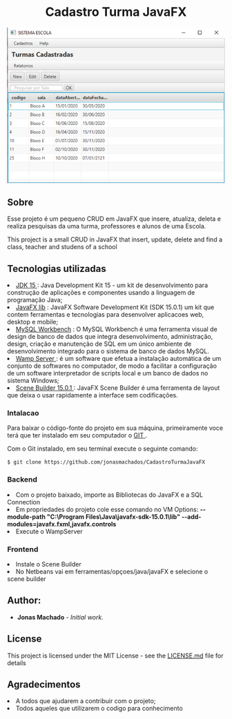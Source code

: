 <h1 align="center"> Cadastro Turma JavaFX </h1>

<div align="center">
    <img src="ScreenTurma.png">

</div>

<h2> Sobre </h2>

Esse projeto é um pequeno CRUD em JavaFX que insere, atualiza, deleta e realiza pesquisas da uma turma, professores e alunos de uma Escola.

This project is a small CRUD in JavaFX that insert, update, delete and find a class, teacher and studens of a school

<h2> Tecnologias utilizadas </h2>
  <u1>
    <li><a href="https://www.oracle.com/java/technologies/javase/jdk15-archive-downloads.html"> JDK 15 </a> : Java Development Kit 15 - um kit de desenvolvimento para 
    construção de aplicações e componentes usando a linguagem de programação Java;</li>
    <li><a href="https://gluonhq.com/products/javafx"> JavaFX lib</a> : JavaFX Software Development Kit (SDK 15.0.1) um kit que contem ferramentas e tecnologias para desenvolver
    aplicacoes web, desktop e mobile;</li>
    <li><a href="https://dev.mysql.com/downloads/workbench/"> MySQL Workbench</a> : O MySQL Workbench é uma ferramenta visual de design de banco de dados que integra desenvolvimento,
    administração, design, criação e manutenção de SQL em um único ambiente de desenvolvimento integrado para o sistema de banco de dados MySQL.</li>
    <li><a href=https://www.wampserver.com/en/">Wamp Server </a> : é um software que efetua a instalação automática de um conjunto de softwares no computador, de modo a facilitar
    a configuração de um software interpretador de scripts local e um banco de dados no sistema Windows;</li>
    <li><a href="https://gluonhq.com/products/scene-builder/#download"> Scene Builder 15.0.1 </a> : JavaFX Scene Builder é uma ferramenta de layout que deixa o usar
        rapidamente a interface sem codificações.</li>
  </u1> 

<h3> Intalacao </h2>

Para baixar o código-fonte do projeto em sua máquina, primeiramente voce terá que ter instalado em seu computador o <a href="https://git-scm.com/"> GIT </a>.

Com o Git instalado, em seu terminal execute o seguinte comando:

```
$ git clone https://github.com/jonasmachados/CadastroTurmaJavaFX
```

<h3> Backend </h3>
  
  <u1>
    <li>Com o projeto baixado, importe as Bibliotecas do JavaFX e a SQL Connection</li>
    <li>Em propriedades do projeto cole esse comando no VM Options:
    <b>--module-path "C:\Program Files\Java\javafx-sdk-15.0.1\lib" --add-modules=javafx.fxml,javafx.controls</b> </li>
    <li>Execute o WampServer</li>
  </u1>
  
  <h3> Frontend </h3>
  
  <u1>
    <li>Instale o Scene Builder</li>
    <li>No Netbeans vai em ferramentas/opçoes/java/javaFX e selecione o scene builder</li>
  </u1>

<h2> Author: </h2>

* **Jonas Machado** - *Initial work.*

<h2>  License</h2>

This project is licensed under the MIT License - see the [LICENSE.md](LICENSE.md) file for details

<h2> Agradecimentos</h2>
  <u1>
    <li>A todos que ajudarem a contribuir com o projeto;</li>
    <li>Todos aqueles que utilizarem o codigo para conhecimento</li>
   </u1>

